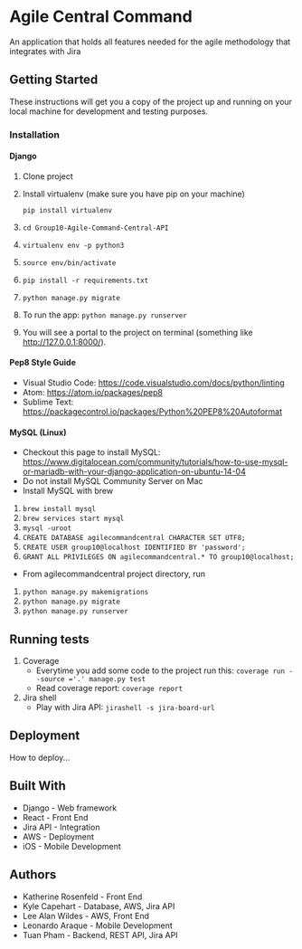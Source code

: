# Agile Central Command
An application that holds all features needed for the agile methodology that integrates with Jira

## Getting Started
These instructions will get you a copy of the project up and running on your local machine for development and testing purposes.

### Installation
#### Django
1. Clone project
2. Install virtualenv (make sure you have pip on your machine)

    ```
    pip install virtualenv
    ```
3. ```cd Group10-Agile-Command-Central-API```
4. ```virtualenv env -p python3```
5. ```source env/bin/activate```
6. ```pip install -r requirements.txt```
7. ```python manage.py migrate```
8. To run the app: ```python manage.py runserver```
9. You will see a portal to the project on terminal (something like http://127.0.0.1:8000/).

#### Pep8 Style Guide
- Visual Studio Code: https://code.visualstudio.com/docs/python/linting
- Atom: https://atom.io/packages/pep8
- Sublime Text: https://packagecontrol.io/packages/Python%20PEP8%20Autoformat

#### MySQL (Linux)
- Checkout this page to install MySQL: https://www.digitalocean.com/community/tutorials/how-to-use-mysql-or-mariadb-with-your-django-application-on-ubuntu-14-04
- Do not install MySQL Community Server on Mac
- Install MySQL with brew
1. ```brew install mysql```
2. ```brew services start mysql```
3. ```mysql -uroot```
4. ```CREATE DATABASE agilecommandcentral CHARACTER SET UTF8;```
5. ```CREATE USER group10@localhost IDENTIFIED BY 'password';```
6. ```GRANT ALL PRIVILEGES ON agilecommandcentral.* TO group10@localhost;```

- From agilecommandcentral project directory, run 
1. ```python manage.py makemigrations```
2. ```python manage.py migrate```
3. ```python manage.py runserver```


## Running tests
1. Coverage
    - Everytime you add some code to the project run this: ```coverage run --source ='.' manage.py test```
    - Read coverage report: ```coverage report```
2. Jira shell
    - Play with Jira API: ```jirashell -s jira-board-url```

## Deployment
How to deploy...

## Built With
* Django - Web framework
* React - Front End
* Jira API - Integration
* AWS - Deployment
* iOS - Mobile Development

## Authors
* Katherine Rosenfeld - Front End
* Kyle Capehart - Database, AWS, Jira API
* Lee Alan Wildes - AWS, Front End
* Leonardo Araque - Mobile Development
* Tuan Pham - Backend, REST API, Jira API
